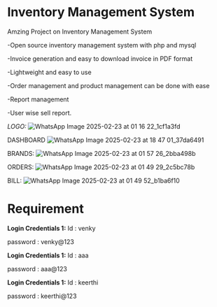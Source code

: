 # Inventory Management System
Amzing Project on Inventory Management System

-Open source inventory management system with php and mysql

-Invoice generation and easy to download invoice in PDF format

-Lightweight and easy to use

-Order management and product management can be done with ease

-Report management

-User wise sell report.


*LOGO:*
![WhatsApp Image 2025-02-23 at 01 16 22_1cf1a3fd](https://github.com/user-attachments/assets/c4aba946-6863-4166-8c96-8ddf9fdcd064)

DASHBOARD
![WhatsApp Image 2025-02-23 at 18 47 01_37da6491](https://github.com/user-attachments/assets/37dc75cb-9d10-4d43-8dcd-3fd34c4713c5)

BRANDS:
![WhatsApp Image 2025-02-23 at 01 57 26_2bba498b](https://github.com/user-attachments/assets/9d152b86-a49d-4ade-a99b-7fbf2c105501)


ORDERS:
![WhatsApp Image 2025-02-23 at 01 49 29_2c5bc78b](https://github.com/user-attachments/assets/3b669d67-f136-44bd-92f0-6bd60d4b78cc)

BILL:
![WhatsApp Image 2025-02-23 at 01 49 52_b1ba6f10](https://github.com/user-attachments/assets/d0e88db9-69b9-4c23-8e6b-4252af239120)






# Requirement

**Login Credentials 1:**
Id : venky

password : venky@123

**Login Credentials 1:**
Id : aaa

password : aaa@123

**Login Credentials 1:**
Id : keerthi

password : keerthi@123
```



